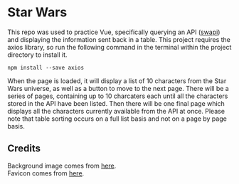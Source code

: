 # Star Wars

This repo was used to practice Vue, specifically querying an API ([swapi](https://swapi.dev/)) and displaying the information sent back in a table. This project requires the axios library, so run the following command in the terminal within the project directory to install it. 
```
npm install --save axios
```

When the page is loaded, it will display a list of 10 characters from the Star Wars universe, as well as a  button to move to the next page. There will be a series of pages, containing up to 10 charcaters each until all the characters stored in the API have been listed. Then there will be one final page which displays all the characters currently available from the API at once. Please note that table sorting occurs on a full list basis and not on a page by page basis.

## Credits

Background image comes from [here](https://www.starwars.com/news/star-wars-backgrounds).\
Favicon comes from [here](https://icon-icons.com/search/icons/star+wars&page=2).
